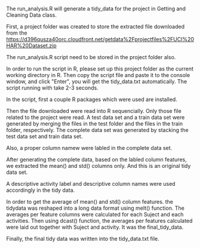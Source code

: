 The run_analysis.R will generate a tidy_data for the project in Getting and Cleaning Data class.

First, a project folder was created to store the extracted file downloaded 
from the https://d396qusza40orc.cloudfront.net/getdata%2Fprojectfiles%2FUCI%20HAR%20Dataset.zip 

The run_analysis.R script need to be stored in the project folder also.

In order to run the script in R, please set up this project folder as the current working directory in R.
Then copy the script file and paste it to the console window, and click "Enter", you will get the tidy_data.txt automatically.
The script running with take 2-3 seconds.

In the script, first a couple R packages which were used are installed.

Then the file downloaded were read into R sequencially. Only those file related to the project were read.
A test data set and a train data set were generated by merging the files in the test folder and the files in the train folder, respectively.
The complete data set was generated by stacking the test data set and train data set.

Also, a proper column namew were labled in the complete data set.

After generating the complete data, based on the labled column features, we extracted the mean() and std() columns only. And this is an
original tidy data set.

A descriptive activity label and descriptive column names were used accordingly in the tidy data.

In order to get the average of mean() and std() column features. the tidydata was reshaped into a long data format using melt() function. 
The averages per feature columns were calculated for each Suject and each activities. Then using dcast() function, the averages per 
features calculated were laid out together with Suject and activity. It was the final_tidy_data. 

Finally, the final tidy data was written into the tidy_data.txt file.

